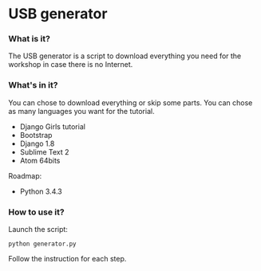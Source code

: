 USB generator
==========

### What is it?

The USB generator is a script to download everything you need for the workshop in case there is no Internet.

### What's in it?

You can chose to download everything or skip some parts. You can chose as many languages you want for the tutorial.

- Django Girls tutorial
- Bootstrap
- Django 1.8
- Sublime Text 2
- Atom 64bits

Roadmap:
- Python 3.4.3

### How to use it?

Launch the script:

```
python generator.py
```

Follow the instruction for each step.